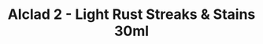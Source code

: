 ---
layout: product
title: "Alclad 2 - Light Rust Streaks & Stains 30ml"
price: "TBA" 
desc: "N/A"
img_path: "/assets/img/ALCHW008.jpg"
brand: "N/A"
available: false
special_offer: false
new: false
soon: false
cat: "040000"
subcat: "040300"
subsubcat: "0N/A"
sifra: "ALCHW008"
popular: false
---